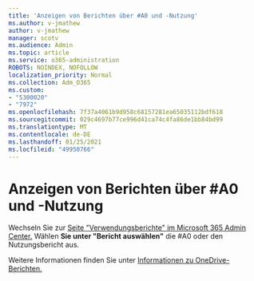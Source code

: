 ```yaml
---
title: 'Anzeigen von Berichten über #A0 und -Nutzung'
ms.author: v-jmathew
author: v-jmathew
manager: scotv
ms.audience: Admin
ms.topic: article
ms.service: o365-administration
ROBOTS: NOINDEX, NOFOLLOW
localization_priority: Normal
ms.collection: Adm_O365
ms.custom:
- "5300020"
- "7972"
ms.openlocfilehash: 7f37a4061b9d958c68157281ea65035112bdf618
ms.sourcegitcommit: 029c4697b77ce996d41ca74c4fa86de1bb84bd99
ms.translationtype: MT
ms.contentlocale: de-DE
ms.lasthandoff: 01/25/2021
ms.locfileid: "49950766"
---
```

# <a name="view-reports-on-onedrive-activity-and-usage"></a>Anzeigen von Berichten über #A0 und -Nutzung

Wechseln Sie zur [Seite "Verwendungsberichte" im Microsoft 365 Admin Center.](https://admin.microsoft.com/AdminPortal/Home) Wählen **Sie unter "Bericht auswählen"** die #A0 oder den Nutzungsbericht aus.

Weitere Informationen finden Sie unter [Informationen zu OneDrive-Berichten.](https://go.microsoft.com/fwlink/?linkid=875239)
